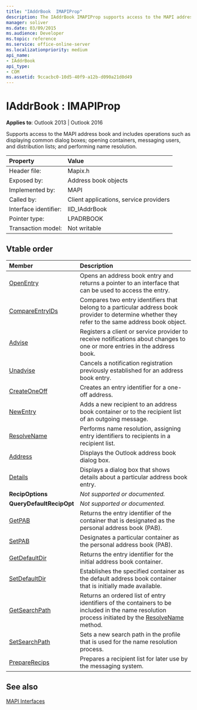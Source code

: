 ```yaml
---
title: "IAddrBook  IMAPIProp"
description: The IAddrBook IMAPIProp supports access to the MAPI address book and includes operations such as displaying common dialog boxes.
manager: soliver
ms.date: 03/09/2015
ms.audience: Developer
ms.topic: reference
ms.service: office-online-server
ms.localizationpriority: medium
api_name:
- IAddrBook
api_type:
- COM
ms.assetid: 9ccacbc0-10d5-40f9-a12b-d090a21d0d49
---
```


# IAddrBook : IMAPIProp

  
  
**Applies to**: Outlook 2013 | Outlook 2016 
  
Supports access to the MAPI address book and includes operations such as displaying common dialog boxes; opening containers, messaging users, and distribution lists; and performing name resolution.
  
|Property |Value |
|:-----|:-----|
|Header file:  <br/> |Mapix.h  <br/> |
|Exposed by:  <br/> |Address book objects  <br/> |
|Implemented by:  <br/> |MAPI  <br/> |
|Called by:  <br/> |Client applications, service providers  <br/> |
|Interface identifier:  <br/> |IID_IAddrBook  <br/> |
|Pointer type:  <br/> |LPADRBOOK  <br/> |
|Transaction model:  <br/> |Not writable  <br/> |
   
## Vtable order

|Member |Description |
|:-----|:-----|
|[OpenEntry](iaddrbook-openentry.md) <br/> |Opens an address book entry and returns a pointer to an interface that can be used to access the entry. |
|[CompareEntryIDs](iaddrbook-compareentryids.md) <br/> |Compares two entry identifiers that belong to a particular address book provider to determine whether they refer to the same address book object. |
|[Advise](iaddrbook-advise.md) <br/> |Registers a client or service provider to receive notifications about changes to one or more entries in the address book. |
|[Unadvise](iaddrbook-unadvise.md) <br/> |Cancels a notification registration previously established for an address book entry. |
|[CreateOneOff](iaddrbook-createoneoff.md) <br/> |Creates an entry identifier for a one-off address. |
|[NewEntry](iaddrbook-newentry.md) <br/> |Adds a new recipient to an address book container or to the recipient list of an outgoing message. |
|[ResolveName](iaddrbook-resolvename.md) <br/> |Performs name resolution, assigning entry identifiers to recipients in a recipient list. |
|[Address](iaddrbook-address.md) <br/> |Displays the Outlook address book dialog box. |
|[Details](iaddrbook-details.md) <br/> |Displays a dialog box that shows details about a particular address book entry. |
|**RecipOptions** <br/> | *Not supported or documented.*  <br/> |
|**QueryDefaultRecipOpt** <br/> | *Not supported or documented.*  <br/> |
|[GetPAB](iaddrbook-getpab.md) <br/> |Returns the entry identifier of the container that is designated as the personal address book (PAB). |
|[SetPAB](iaddrbook-setpab.md) <br/> |Designates a particular container as the personal address book (PAB). |
|[GetDefaultDir](iaddrbook-getdefaultdir.md) <br/> |Returns the entry identifier for the initial address book container. |
|[SetDefaultDir](iaddrbook-setdefaultdir.md) <br/> |Establishes the specified container as the default address book container that is initially made available. |
|[GetSearchPath](iaddrbook-getsearchpath.md) <br/> |Returns an ordered list of entry identifiers of the containers to be included in the name resolution process initiated by the [ResolveName](iaddrbook-resolvename.md) method. |
|[SetSearchPath](iaddrbook-setsearchpath.md) <br/> |Sets a new search path in the profile that is used for the name resolution process. |
|[PrepareRecips](iaddrbook-preparerecips.md) <br/> |Prepares a recipient list for later use by the messaging system. |
   
## See also



[MAPI Interfaces](mapi-interfaces.md)

